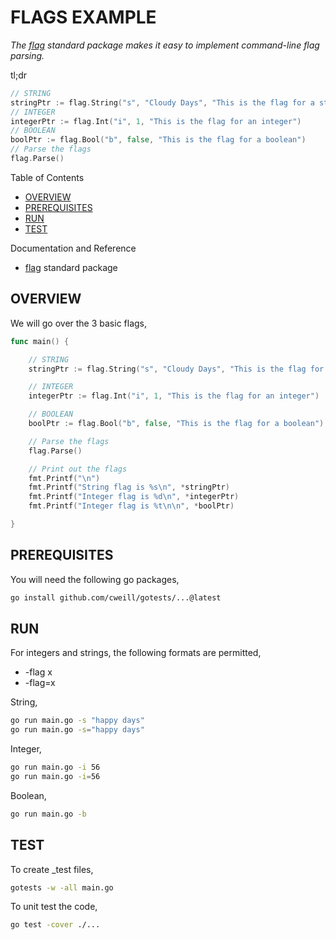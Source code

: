 # FLAGS EXAMPLE

_The
[flag](https://pkg.go.dev/flag)
 standard package makes it easy to implement command-line flag parsing._

tl;dr

```go
// STRING
stringPtr := flag.String("s", "Cloudy Days", "This is the flag for a string")
// INTEGER
integerPtr := flag.Int("i", 1, "This is the flag for an integer")
// BOOLEAN
boolPtr := flag.Bool("b", false, "This is the flag for a boolean")
// Parse the flags
flag.Parse()
```

Table of Contents

* [OVERVIEW](https://github.com/JeffDeCola/my-go-examples/tree/master/common-go/flags/flags#overview)
* [PREREQUISITES](https://github.com/JeffDeCola/my-go-examples/tree/master/common-go/flags/flags#prerequisites)
* [RUN](https://github.com/JeffDeCola/my-go-examples/tree/master/common-go/flags/flags#run)
* [TEST](https://github.com/JeffDeCola/my-go-examples/tree/master/common-go/flags/flags#test)

Documentation and Reference

* [flag](https://golang.org/pkg/flag/)
  standard package

## OVERVIEW

We will go over the 3 basic flags,

```go
func main() {

    // STRING
    stringPtr := flag.String("s", "Cloudy Days", "This is the flag for a string")

    // INTEGER
    integerPtr := flag.Int("i", 1, "This is the flag for an integer")

    // BOOLEAN
    boolPtr := flag.Bool("b", false, "This is the flag for a boolean")

    // Parse the flags
    flag.Parse()

    // Print out the flags
    fmt.Printf("\n")
    fmt.Printf("String flag is %s\n", *stringPtr)
    fmt.Printf("Integer flag is %d\n", *integerPtr)
    fmt.Printf("Integer flag is %t\n\n", *boolPtr)

}
```

## PREREQUISITES

You will need the following go packages,

```bash
go install github.com/cweill/gotests/...@latest
```

## RUN

For integers and strings, the following formats are permitted,

* -flag x
* -flag=x

String,

```bash
go run main.go -s "happy days"
go run main.go -s="happy days"
```

Integer,

```bash
go run main.go -i 56
go run main.go -i=56
```

Boolean,

```bash
go run main.go -b
```

## TEST

To create _test files,

```bash
gotests -w -all main.go
```

To unit test the code,

```bash
go test -cover ./...
```
